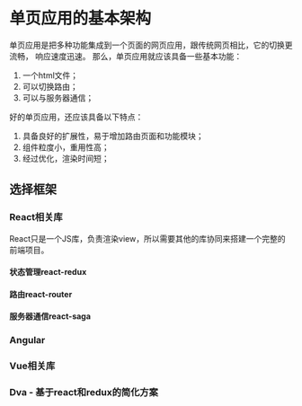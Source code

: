 # 单页应用的基本架构
单页应用是把多种功能集成到一个页面的网页应用，跟传统网页相比，它的切换更流畅， 响应速度迅速。
那么，单页应用就应该具备一些基本功能：
1. 一个html文件；
2. 可以切换路由；
3. 可以与服务器通信；

好的单页应用，还应该具备以下特点：
1. 具备良好的扩展性，易于增加路由页面和功能模块；
2. 组件粒度小，重用性高；
3. 经过优化，渲染时间短；

## 选择框架

### React相关库
React只是一个JS库，负责渲染view，所以需要其他的库协同来搭建一个完整的前端项目。

#### 状态管理react-redux
#### 路由react-router
#### 服务器通信react-saga

### Angular
### Vue相关库
### Dva - 基于react和redux的简化方案

